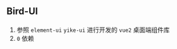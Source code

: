 <!--
 * @Author: 可以清心
 * @Description: 
 * @Date: 2024-01-16 12:01:51
 * @LastEditTime: 2024-01-31 13:07:15
-->

## Bird-UI

<div style="margin-bottom: 20px;"></div>

1. 参照 `element-ui` `yike-ui` 进行开发的 `vue2` 桌面端组件库
2. `0` 依赖

